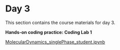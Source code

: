 Day 3
=======================
This section contains the course materials for day 3.

**Hands-on coding practice: Coding Lab 1**

[MolecularDynamics_singlePhase_student.ipynb](../daily/Day-03/MolecularDynamics_singlePhase_student.ipynb)